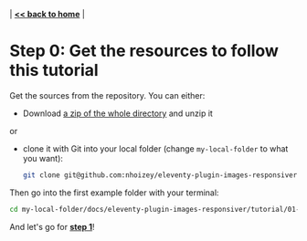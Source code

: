 | **[<< back to home](../../)** |

# Step 0: Get the resources to follow this tutorial

Get the sources from the repository. You can either:

- Download [a zip of the whole directory](https://github.com/nhoizey/eleventy-plugin-images-responsiver/archive/master.zip) and unzip it

or

- clone it with Git into your local folder (change `my-local-folder` to what you want):

  ```bash
  git clone git@github.com:nhoizey/eleventy-plugin-images-responsiver.git my-local-folder
  ```

Then go into the first example folder with your terminal:

```bash
cd my-local-folder/docs/eleventy-plugin-images-responsiver/tutorial/01-without-plugin
```

And let's go for **[step 1](../01-without-plugin/#readme)**!

